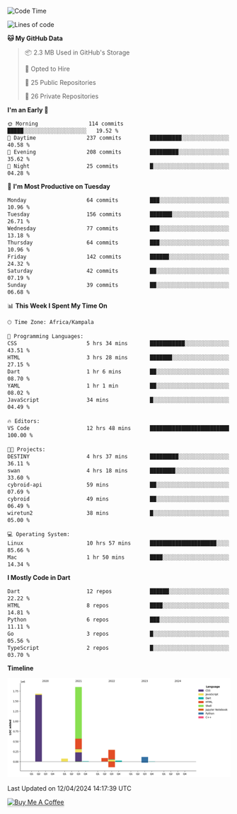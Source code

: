 <!--START_SECTION:waka-->
![Code Time](http://img.shields.io/badge/Code%20Time-509%20hrs%2046%20mins-blue)

![Lines of code](https://img.shields.io/badge/From%20Hello%20World%20I%27ve%20Written-4.1%20million%20lines%20of%20code-blue)

**🐱 My GitHub Data** 

> 📦 2.3 MB Used in GitHub's Storage 
 > 
> 💼 Opted to Hire
 > 
> 📜 25 Public Repositories 
 > 
> 🔑 26 Private Repositories 
 > 
**I'm an Early 🐤** 

```text
🌞 Morning                114 commits         █████░░░░░░░░░░░░░░░░░░░░   19.52 % 
🌆 Daytime                237 commits         ██████████░░░░░░░░░░░░░░░   40.58 % 
🌃 Evening                208 commits         █████████░░░░░░░░░░░░░░░░   35.62 % 
🌙 Night                  25 commits          █░░░░░░░░░░░░░░░░░░░░░░░░   04.28 % 
```
📅 **I'm Most Productive on Tuesday** 

```text
Monday                   64 commits          ███░░░░░░░░░░░░░░░░░░░░░░   10.96 % 
Tuesday                  156 commits         ███████░░░░░░░░░░░░░░░░░░   26.71 % 
Wednesday                77 commits          ███░░░░░░░░░░░░░░░░░░░░░░   13.18 % 
Thursday                 64 commits          ███░░░░░░░░░░░░░░░░░░░░░░   10.96 % 
Friday                   142 commits         ██████░░░░░░░░░░░░░░░░░░░   24.32 % 
Saturday                 42 commits          ██░░░░░░░░░░░░░░░░░░░░░░░   07.19 % 
Sunday                   39 commits          ██░░░░░░░░░░░░░░░░░░░░░░░   06.68 % 
```


📊 **This Week I Spent My Time On** 

```text
🕑︎ Time Zone: Africa/Kampala

💬 Programming Languages: 
CSS                      5 hrs 34 mins       ███████████░░░░░░░░░░░░░░   43.51 % 
HTML                     3 hrs 28 mins       ███████░░░░░░░░░░░░░░░░░░   27.15 % 
Dart                     1 hr 6 mins         ██░░░░░░░░░░░░░░░░░░░░░░░   08.70 % 
YAML                     1 hr 1 min          ██░░░░░░░░░░░░░░░░░░░░░░░   08.02 % 
JavaScript               34 mins             █░░░░░░░░░░░░░░░░░░░░░░░░   04.49 % 

🔥 Editors: 
VS Code                  12 hrs 48 mins      █████████████████████████   100.00 % 

🐱‍💻 Projects: 
DESTINY                  4 hrs 37 mins       █████████░░░░░░░░░░░░░░░░   36.11 % 
swan                     4 hrs 18 mins       ████████░░░░░░░░░░░░░░░░░   33.60 % 
cybroid-api              59 mins             ██░░░░░░░░░░░░░░░░░░░░░░░   07.69 % 
cybroid                  49 mins             ██░░░░░░░░░░░░░░░░░░░░░░░   06.49 % 
wiretun2                 38 mins             █░░░░░░░░░░░░░░░░░░░░░░░░   05.00 % 

💻 Operating System: 
Linux                    10 hrs 57 mins      █████████████████████░░░░   85.66 % 
Mac                      1 hr 50 mins        ████░░░░░░░░░░░░░░░░░░░░░   14.34 % 
```

**I Mostly Code in Dart** 

```text
Dart                     12 repos            ██████░░░░░░░░░░░░░░░░░░░   22.22 % 
HTML                     8 repos             ████░░░░░░░░░░░░░░░░░░░░░   14.81 % 
Python                   6 repos             ███░░░░░░░░░░░░░░░░░░░░░░   11.11 % 
Go                       3 repos             █░░░░░░░░░░░░░░░░░░░░░░░░   05.56 % 
TypeScript               2 repos             █░░░░░░░░░░░░░░░░░░░░░░░░   03.70 % 
```



**Timeline**

![Lines of Code chart](https://raw.githubusercontent.com/drexhacker/drexhacker/main/assets/bar_graph.png)


 Last Updated on 12/04/2024 14:17:39 UTC
<!--END_SECTION:waka-->

<a href="https://www.buymeacoffee.com/drexsoftorg" target="_blank"><img src="https://www.buymeacoffee.com/assets/img/custom_images/orange_img.png" alt="Buy Me A Coffee" style="height: 41px !important;width: 174px !important;box-shadow: 0px 3px 2px 0px rgba(190, 190, 190, 0.5) !important;-webkit-box-shadow: 0px 3px 2px 0px rgba(190, 190, 190, 0.5) !important;" ></a>


<!---
drexhacker/drexhacker is a ✨ special ✨ repository because its `README.md` (this file) appears on your GitHub profile.
You can click the Preview link to take a look at your changes.
--->
